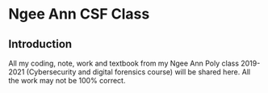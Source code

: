 # Ngee Ann CSF Class

## Introduction
All my coding, note, work and textbook from my Ngee Ann Poly class 2019-2021 (Cybersecurity and digital forensics course) will be shared here.
All the work may not be 100% correct.
